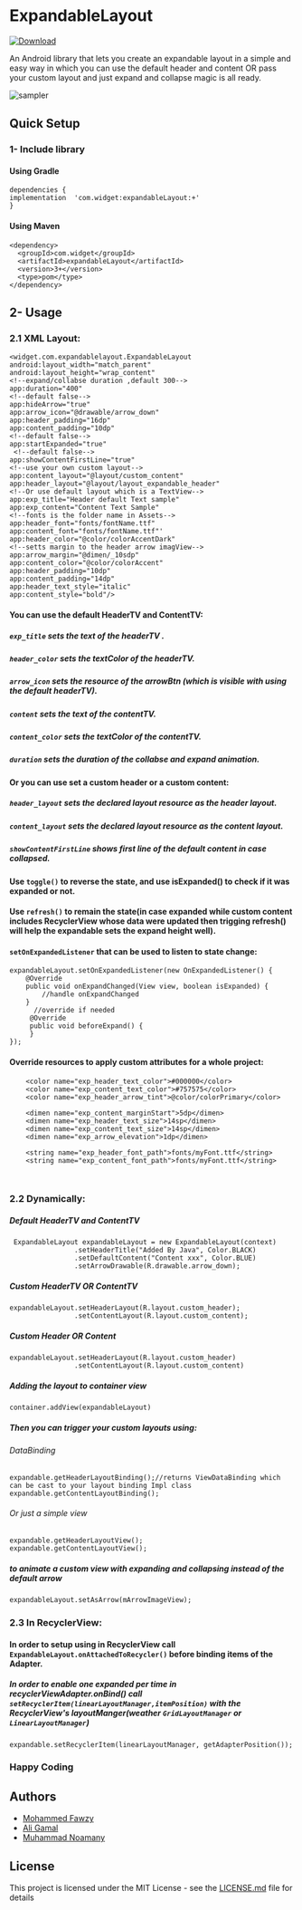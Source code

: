 # ExpandableLayout
[ ![Download](https://api.bintray.com/packages/ma7madfawzy/expandableLayout/com.widget.expandableLayout/images/download.svg) ](https://bintray.com/ma7madfawzy/expandableLayout/com.widget.expandableLayout/_latestVersion)

An Android library that lets you create an expandable layout in a simple and easy way in which you can use the default header and content OR pass your custom layout and just expand and collapse magic is all ready.

![sample](images/Demo2.gif)r

## Quick Setup

### 1- Include library

#### Using Gradle
```
dependencies {
implementation  'com.widget:expandableLayout:+'
}
```
#### Using Maven
```
<dependency>
  <groupId>com.widget</groupId>
  <artifactId>expandableLayout</artifactId>
  <version>3+</version>
  <type>pom</type>
</dependency>

```
## 2- Usage

### 2.1 XML Layout:

 ```
<widget.com.expandablelayout.ExpandableLayout
 android:layout_width="match_parent"
 android:layout_height="wrap_content"
 <!--expand/collabse duration ,default 300-->
 app:duration="400"
 <!--default false-->
 app:hideArrow="true"
 app:arrow_icon="@drawable/arrow_down"
 app:header_padding="16dp"
 app:content_padding="10dp"
 <!--default false-->
 app:startExpanded="true"
  <!--default false-->
 app:showContentFirstLine="true"
 <!--use your own custom layout-->
 app:content_layout="@layout/custom_content"
 app:header_layout="@layout/layout_expandable_header"
 <!--Or use default layout which is a TextView-->
 app:exp_title="Header default Text sample"
 app:exp_content="Content Text Sample"
 <!--fonts is the folder name in Assets-->
 app:header_font="fonts/fontName.ttf"
 app:content_font="fonts/fontName.ttf"'
 app:header_color="@color/colorAccentDark"
 <!--setts margin to the header arrow imagView-->
 app:arrow_margin="@dimen/_10sdp"
 app:content_color="@color/colorAccent"
 app:header_padding="10dp"
 app:content_padding="14dp"
 app:header_text_style="italic"
 app:content_style="bold"/> 

```
#### You can use the default HeaderTV and ContentTV:

##### ````exp_title```` sets the text of the headerTV .
##### ````header_color```` sets the textColor of the headerTV.
##### ````arrow_icon```` sets the resource of the arrowBtn (which is visible with using the default headerTV). 

##### ````content````   sets the text of the contentTV.
##### ````content_color```` sets the textColor of the contentTV.

##### ````duration```` sets the duration of the collabse and expand animation.

#### Or you can use set a custom header or a custom content:

##### ````header_layout````   sets the declared layout resource as the header layout.
##### ````content_layout```` sets the declared layout resource as the content layout.

##### ````showContentFirstLine```` shows first line of the default content in case collapsed.

#### Use ```toggle()``` to reverse the state, and use isExpanded() to check if it was expanded or not.

#### Use ```refresh()``` to remain the state(in case expanded while custom content includes RecyclerView whose data were updated         then trigging refresh() will help the expandable sets the expand height well).

#### ```setOnExpandedListener``` that can be used to listen to state change:
````
expandableLayout.setOnExpandedListener(new OnExpandedListener() {
    @Override
    public void onExpandChanged(View view, boolean isExpanded) {
        //handle onExpandChanged
    }
      //override if needed
     @Override
     public void beforeExpand() {
     }
});
````
#### Override resources to apply custom attributes for a whole project:
````
    <color name="exp_header_text_color">#000000</color>
    <color name="exp_content_text_color">#757575</color>
    <color name="exp_header_arrow_tint">@color/colorPrimary</color>
    
    <dimen name="exp_content_marginStart">5dp</dimen>
    <dimen name="exp_header_text_size">14sp</dimen>
    <dimen name="exp_content_text_size">14sp</dimen>
    <dimen name="exp_arrow_elevation">1dp</dimen>
    
    <string name="exp_header_font_path">fonts/myFont.ttf</string>
    <string name="exp_content_font_path">fonts/myFont.ttf</string>
    
    
````

### 2.2 Dynamically:

##### Default HeaderTV and ContentTV
````
 ExpandableLayout expandableLayout = new ExpandableLayout(context)
                .setHeaderTitle("Added By Java", Color.BLACK)
                .setDefaultContent("Content xxx", Color.BLUE)
                .setArrowDrawable(R.drawable.arrow_down);
````

##### Custom HeaderTV OR ContentTV
````
expandableLayout.setHeaderLayout(R.layout.custom_header);
                .setContentLayout(R.layout.custom_content);
````
##### Custom Header OR Content
````
expandableLayout.setHeaderLayout(R.layout.custom_header)
                .setContentLayout(R.layout.custom_content)
````
##### Adding the layout to container view
````
container.addView(expandableLayout)
````

##### Then you can trigger your custom layouts using:
###### DataBinding
````
expandable.getHeaderLayoutBinding();//returns ViewDataBinding which can be cast to your layout binding Impl class
expandable.getContentLayoutBinding();
````
###### Or just a simple view
````
expandable.getHeaderLayoutView();
expandable.getContentLayoutView();
````
##### to animate a custom view with expanding and collapsing instead of the default arrow
````
expandableLayout.setAsArrow(mArrowImageView);
````
### 2.3 In RecyclerView:
#### In order to setup using in RecyclerView call ```ExpandableLayout.onAttachedToRecycler()``` before binding items of the Adapter.
##### In order to enable one expanded per time in recyclerViewAdapter.onBind() call ``` setRecyclerItem(linearLayoutManager,itemPosition)``` with the RecyclerView's layoutManger(weather ```GridLayoutManager``` or ```LinearLayoutManager```)
````
expandable.setRecyclerItem(linearLayoutManager, getAdapterPosition());
````

### Happy Coding

## Authors

* [Mohammed Fawzy](https://github.com/ma7madfawzy)
* [Ali Gamal](https://github.com/aligamal-dev)
* [Muhammad Noamany](https://github.com/muhammadnomany25)


## License

This project is licensed under the MIT License - see the [LICENSE.md](LICENSE.md) file for details

